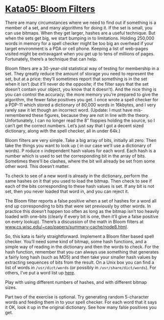 ﻿# [Kata05: Bloom Filters](http://codekata.com/kata/kata05-bloom-filters/)

There are many circumstances where we need to find out if something is a member of a set, and many algorithms for doing
it. If the set is small, you can use bitmaps. When they get larger, hashes are a useful technique. But when the sets get
big, we start bumping in to limitations. Holding 250,000 words in memory for a spell checker might be too big an
overhead if your target environment is a PDA or cell phone. Keeping a list of web-pages visited might be extravagant
when you get up to tens of millions of pages. Fortunately, there’s a technique that can help.

Bloom filters are a 30-year-old statistical way of testing for membership in a set. They greatly reduce the amount of
storage you need to represent the set, but at a price: they’ll sometimes report that something is in the set when it
isn’t (but it’ll never do the opposite; if the filter says that the set doesn’t contain your object, you know that it
doesn’t). And the nice thing is you can control the accuracy; the more memory you’re prepared to give the algorithm, the
fewer false positives you get. I once wrote a spell checker for a PDP-11 which stored a dictionary of 80,000 words in
16kbytes, and I very rarely saw it let though an incorrect word. (Update: I must have mis-remembered these figures,
because they are not in line with the theory. Unfortunately, I can no longer read the 8” floppies holding the source, so
I can’t get the correct numbers. Let’s just say that I got a decent sized dictionary, along with the spell checker, all
in under 64k.)

Bloom filters are very simple. Take a big array of bits, initially all zero. Then take the things you want to look up (
in our case we’ll use a dictionary of words). P roduce `n` independent hash values for each word. Each hash is a number
which is used to set the corresponding bit in the array of bits. Sometimes there’ll be clashes, where the bit will
already be set from some other word. This doesn’t matter.

To check to see of a new word is already in the dictionary, perform the same hashes on it that you used to load the
bitmap. Then check to see if each of the bits corresponding to these hash values is set. If any bit is not set, then you
never loaded that word in, and you can reject it.

The Bloom filter reports a false positive when a set of hashes for a word all end up corresponding to bits that were set
previously by other words. In practice this doesn’t happen too often as long as the bitmap isn’t too heavily loaded with
one-bits (clearly if every bit is one, then it’ll give a false positive on every lookup). There’s a discussion of the
math in Bloom filters at www.cs.wisc.edu/~cao/papers/summary-cache/node8.html.

So, this kata is fairly straightforward. Implement a Bloom filter based spell checker. You’ll need some kind of bitmap,
some hash functions, and a simple way of reading in the dictionary and then the words to check. For the hash function,
remember that you can always use something that generates a fairly long hash (such as MD5) and then take your smaller
hash values by extracting sequences of bits from the result. On a Unix box you can find a list of words
in `/usr/dict/words` (or possibly in `/usr/share/dict/words`). For others, I’ve put a word list
up [here](http://codekata.com/data/wordlist.txt).

Play with using different numbers of hashes, and with different bitmap sizes.

Part two of the exercise is optional. Try generating random 5-character words and feeding them in to your spell checker.
For each word that it says it OK, look it up in the original dictionary. See how many false positives you get.